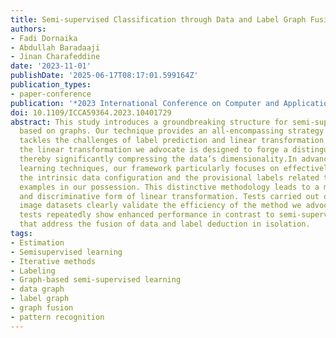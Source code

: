 ```yaml
---
title: Semi-supervised Classification through Data and Label Graph Fusion
authors:
- Fadi Dornaika
- Abdullah Baradaaji
- Jinan Charafeddine
date: '2023-11-01'
publishDate: '2025-06-17T08:17:01.599164Z'
publication_types:
- paper-conference
publication: '*2023 International Conference on Computer and Applications (ICCA)*'
doi: 10.1109/ICCA59364.2023.10401729
abstract: This study introduces a groundbreaking structure for semi-supervised learning
  based on graphs. Our technique provides an all-encompassing strategy that simultaneously
  tackles the challenges of label prediction and linear transformation. Specifically,
  the linear transformation we advocate is designed to forge a distinguishing subspace,
  thereby significantly compressing the data’s dimensionality.In advancing semi-supervised
  learning techniques, our framework particularly focuses on effectively utilizing
  the intrinsic data configuration and the provisional labels related to the unlabeled
  examples in our possession. This distinctive methodology leads to a more sophisticated
  and discriminative form of linear transformation. Tests carried out on authentic
  image datasets clearly validate the efficiency of the method we advocate. These
  tests repeatedly show enhanced performance in contrast to semi-supervised strategies
  that address the fusion of data and label deduction in isolation.
tags:
- Estimation
- Semisupervised learning
- Iterative methods
- Labeling
- Graph-based semi-supervised learning
- data graph
- label graph
- graph fusion
- pattern recognition
---
```

